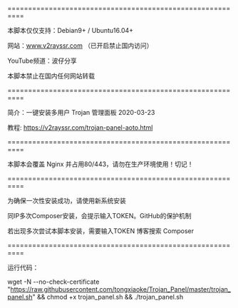 ==========================================================

本脚本仅仅支持：Debian9+ / Ubuntu16.04+

网站：www.v2rayssr.com （已开启禁止国内访问）

YouTube频道：波仔分享

本脚本禁止在国内任何网站转载

==========================================================

简介：一键安装多用户 Trojan 管理面板 2020-03-23

教程: https://v2rayssr.com/trojan-panel-aoto.html

==========================================================

本脚本会覆盖 Nginx 并占用80/443，请勿在生产环境使用！切记！

==========================================================

为确保一次性安装成功，请使用新系统安装

同IP多次Composer安装，会提示输入TOKEN。GitHub的保护机制
  
若出现多次尝试本脚本安装，需要输入TOKEN 博客搜索 Composer 

==========================================================

运行代码：

wget -N --no-check-certificate "https://raw.githubusercontent.com/tongxiaoke/Trojan_Panel/master/trojan_panel.sh" && chmod +x trojan_panel.sh && ./trojan_panel.sh






